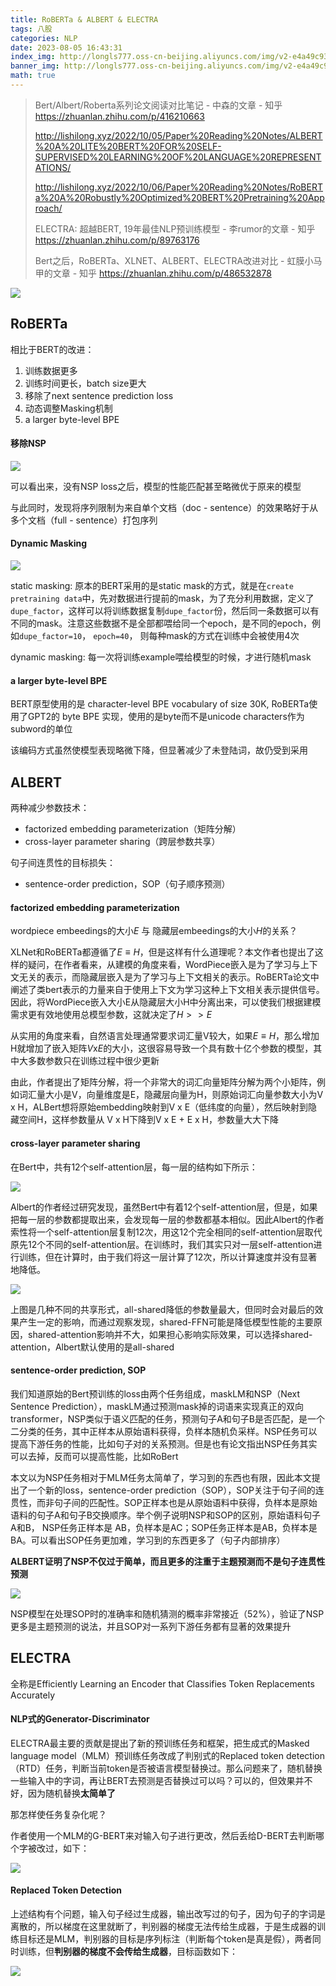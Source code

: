 ```yaml
---
title: RoBERTa & ALBERT & ELECTRA
tags: 八股
categories: NLP
date: 2023-08-05 16:43:31
index_img: http://longls777.oss-cn-beijing.aliyuncs.com/img/v2-e4a49c933af91793292ca6ba2e6c08db_r.jpg
banner_img: http://longls777.oss-cn-beijing.aliyuncs.com/img/v2-e4a49c933af91793292ca6ba2e6c08db_r.jpg
math: true
---
```


> Bert/Albert/Roberta系列论文阅读对比笔记 - 中森的文章 - 知乎 https://zhuanlan.zhihu.com/p/416210663
>
> http://lishilong.xyz/2022/10/05/Paper%20Reading%20Notes/ALBERT%20A%20LITE%20BERT%20FOR%20SELF-SUPERVISED%20LEARNING%20OF%20LANGUAGE%20REPRESENTATIONS/
>
> http://lishilong.xyz/2022/10/06/Paper%20Reading%20Notes/RoBERTa%20A%20Robustly%20Optimized%20BERT%20Pretraining%20Approach/
>
> ELECTRA: 超越BERT, 19年最佳NLP预训练模型 - 李rumor的文章 - 知乎 https://zhuanlan.zhihu.com/p/89763176
>
> Bert之后，RoBERTa、XLNET、ALBERT、ELECTRA改进对比 - 虹膜小马甲的文章 - 知乎 https://zhuanlan.zhihu.com/p/486532878

![](http://longls777.oss-cn-beijing.aliyuncs.com/img/v2-e4a49c933af91793292ca6ba2e6c08db_r.jpg)



## RoBERTa

相比于BERT的改进：

1. 训练数据更多
2. 训练时间更长，batch size更大
3. 移除了next sentence prediction loss
4. 动态调整Masking机制
5. a larger byte-level BPE



#### 移除NSP

![](http://longls777.oss-cn-beijing.aliyuncs.com/img/image-20221007154545994.png)

可以看出来，没有NSP loss之后，模型的性能匹配甚至略微优于原来的模型

与此同时，发现将序列限制为来自单个文档（doc - sentence）的效果略好于从多个文档（full - sentence）打包序列



#### Dynamic Masking

![](http://longls777.oss-cn-beijing.aliyuncs.com/img/image-20221007155117023.png)

static masking: 原本的BERT采用的是static mask的方式，就是在`create pretraining data`中，先对数据进行提前的mask，为了充分利用数据，定义了`dupe_factor`，这样可以将训练数据复制`dupe_factor`份，然后同一条数据可以有不同的mask。注意这些数据不是全部都喂给同一个epoch，是不同的epoch，例如`dupe_factor=10`， `epoch=40`， 则每种mask的方式在训练中会被使用4次

dynamic masking: 每一次将训练example喂给模型的时候，才进行随机mask



####  a larger byte-level BPE

BERT原型使用的是 character-level BPE vocabulary of size 30K, RoBERTa使用了GPT2的 byte BPE 实现，使用的是byte而不是unicode characters作为subword的单位

该编码方式虽然使模型表现略微下降，但显著减少了未登陆词，故仍受到采用





## ALBERT

两种减少参数技术：

- factorized embedding parameterization（矩阵分解）
- cross-layer parameter sharing（跨层参数共享）

句子间连贯性的目标损失：

-  sentence-order prediction，SOP（句子顺序预测）



#### factorized embedding parameterization

wordpiece embeedings的大小$E$  与 隐藏层embeedings的大小$H$的关系？

XLNet和RoBERTa都遵循了$E≡H$，但是这样有什么道理呢？本文作者也提出了这样的疑问，在作者看来，从建模的角度来看，WordPiece嵌入是为了学习与上下文无关的表示，而隐藏层嵌入是为了学习与上下文相关的表示。RoBERTa论文中阐述了类bert表示的力量来自于使用上下文为学习这种上下文相关表示提供信号。因此，将WordPiece嵌入大小E从隐藏层大小H中分离出来，可以使我们根据建模需求更有效地使用总模型参数，这就决定了$H>>E$

从实用的角度来看，自然语言处理通常要求词汇量V较大，如果$E≡H$，那么增加H就增加了嵌入矩阵$V$x$E$的大小，这很容易导致一个具有数十亿个参数的模型，其中大多数参数只在训练过程中很少更新

由此，作者提出了矩阵分解，将一个非常大的词汇向量矩阵分解为两个小矩阵，例如词汇量大小是V，向量维度是E，隐藏层向量为H，则原始词汇向量参数大小为V x H，ALBert想将原始embedding映射到V x E（低纬度的向量），然后映射到隐藏空间H，这样参数量从 V x H下降到V x E + E x H，参数量大大下降



####  cross-layer parameter sharing

在Bert中，共有12个self-attention层，每一层的结构如下所示：

![](http://longls777.oss-cn-beijing.aliyuncs.com/img/2906939-20220815131824715-431109172.png)

Albert的作者经过研究发现，虽然Bert中有着12个self-attention层，但是，如果把每一层的参数都提取出来，会发现每一层的参数都基本相似。因此Albert的作者索性将一个self-attention层复制12次，用这12个完全相同的self-attention层取代原先12个不同的self-attention层。在训练时，我们其实只对一层self-attention进行训练，但在计算时，由于我们将这一层计算了12次，所以计算速度并没有显著地降低。

![](http://longls777.oss-cn-beijing.aliyuncs.com/img/image-20221006162451080.png)

上图是几种不同的共享形式，all-shared降低的参数量最大，但同时会对最后的效果产生一定的影响，而通过观察发现，shared-FFN可能是降低模型性能的主要原因，shared-attention影响并不大，如果担心影响实际效果，可以选择shared-attention，Albert默认使用的是all-shared



####  sentence-order prediction, SOP

我们知道原始的Bert预训练的loss由两个任务组成，maskLM和NSP（Next Sentence Prediction），maskLM通过预测mask掉的词语来实现真正的双向transformer，NSP类似于语义匹配的任务，预测句子A和句子B是否匹配，是一个二分类的任务，其中正样本从原始语料获得，负样本随机负采样。NSP任务可以提高下游任务的性能，比如句子对的关系预测。但是也有论文指出NSP任务其实可以去掉，反而可以提高性能，比如RoBert

本文以为NSP任务相对于MLM任务太简单了，学习到的东西也有限，因此本文提出了一个新的loss，sentence-order prediction（SOP），SOP关注于句子间的连贯性，而非句子间的匹配性。SOP正样本也是从原始语料中获得，负样本是原始语料的句子A和句子B交换顺序。举个例子说明NSP和SOP的区别，原始语料句子 A和B， NSP任务正样本是 AB，负样本是AC；SOP任务正样本是AB，负样本是BA。可以看出SOP任务更加难，学习到的东西更多了（句子内部排序）

**ALBERT证明了NSP不仅过于简单，而且更多的注重于主题预测而不是句子连贯性预测**

![](http://longls777.oss-cn-beijing.aliyuncs.com/img/20190929114712400.png)

NSP模型在处理SOP时的准确率和随机猜测的概率非常接近（52%），验证了NSP更多是主题预测的说法，并且SOP对一系列下游任务都有显著的效果提升



## ELECTRA

全称是Efficiently Learning an Encoder that Classifies Token Replacements Accurately



#### NLP式的Generator-Discriminator

ELECTRA最主要的贡献是提出了新的预训练任务和框架，把生成式的Masked language model（MLM）预训练任务改成了判别式的Replaced token detection（RTD）任务，判断当前token是否被语言模型替换过。那么问题来了，随机替换一些输入中的字词，再让BERT去预测是否替换过可以吗？可以的，但效果并不好，因为随机替换**太简单了**

那怎样使任务复杂化呢？

作者使用一个MLM的G-BERT来对输入句子进行更改，然后丢给D-BERT去判断哪个字被改过，如下：

![](http://longls777.oss-cn-beijing.aliyuncs.com/img/v2-2d8c42a08e37369b3b504ee006d169a3_1440w.webp)



#### Replaced Token Detection

上述结构有个问题，输入句子经过生成器，输出改写过的句子，因为句子的字词是离散的，所以梯度在这里就断了，判别器的梯度无法传给生成器，于是生成器的训练目标还是MLM，判别器的目标是序列标注（判断每个token是真是假），两者同时训练，但**判别器的梯度不会传给生成器**，目标函数如下：

![](http://longls777.oss-cn-beijing.aliyuncs.com/img/image-20230805133353516.png)



